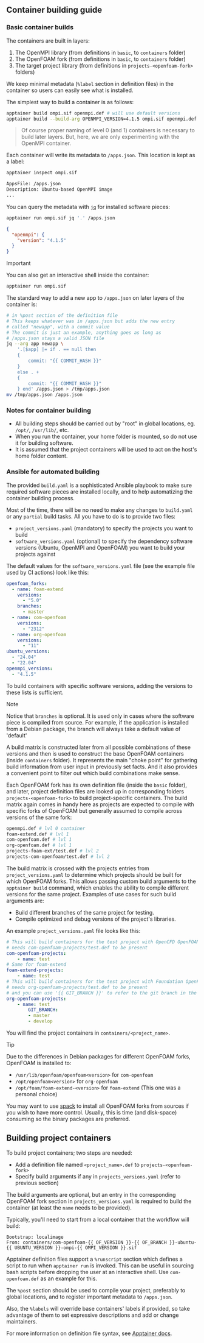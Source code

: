 ## Container building guide

### Basic container builds

The containers are built in layers:
1. The OpenMPI library (from definitions in `basic`, to `containers` folder)
2. The OpenFOAM fork (from definitions in `basic`, to `containers` folder)
3. The target project library (from definitions in `projects-<openfoam-fork>` folders)

We keep minimal metadata (`%label` section in definition files)
in the container so users can easily see what is installed.

The simplest way to build a container is as follows:
```bash
apptainer build ompi.sif openmpi.def # will use default versions
apptainer build --build-arg OPENMPI_VERSION=4.1.5 ompi.sif openmpi.def # will use the specified version
```

> Of course proper naming of level 0 (and 1) containers is necessary to build later layers.
> But, here, we are only experimenting with the OpenMPI container.

Each container will write its metadata to `/apps.json`. This location is kept as a label:
```bash
apptainer inspect ompi.sif
```

```bash
AppsFile: /apps.json
Description: Ubuntu-based OpenMPI image
...
```

You can query the metadata with [`jq`](https://jqlang.github.io/jq/) for installed
software pieces:
```bash
apptainer run ompi.sif jq '.' /apps.json
```

```json
{
  "openmpi": {
    "version": "4.1.5"
  }
}
```

> [!IMPORTANT]
> You can also get an interactive shell inside the container:
> ```bash
> apptainer run ompi.sif
> ```

The standard way to add a new app to `/apps.json` on later layers of the container is:
```bash
# in %post section of the definition file
# This keeps whatever was in /apps.json but adds the new entry
# called "newapp", with a commit value
# The commit is just an example, anything goes as long as
# /apps.json stays a valid JSON file
jq --arg app newapp \
    '.[$app] |= if . == null then
    {
        commit: "{{ COMMIT_HASH }}"
    }
    else . +
    {
        commit: "{{ COMMIT_HASH }}"
    } end' /apps.json > /tmp/apps.json
mv /tmp/apps.json /apps.json
```

### Notes for container building

- All building steps should be carried out by "root" in global locations, eg. `/opt/`, `/usr/lib/`, etc.
- When you run the container, your home folder is mounted, so do not use it for building software.
- It is assumed that the project containers will be used to act on the host's home folder content.

### Ansible for automated building

The provided `build.yaml` is a sophisticated Ansible playbook to make sure required software pieces
are installed locally, and to help automatizing the container building process.

Most of the time, there will be no need to make any changes to `build.yaml` or any `partial`
build tasks. All you have to do is to provide two files:
- `project_versions.yaml` (mandatory) to specify the projects you want to build
- `software_versions.yaml` (optional) to specify the dependency software versions
  (Ubuntu, OpenMPI and OpenFOAM) you want to build your projects against
 
The default values for the `software_versions.yaml` file (see the example file used
by CI actions) look like this:
```yaml
openfoam_forks:
  - name: foam-extend
    versions:
      - "5.0"
    branches:
      - master
  - name: com-openfoam
    versions:
      - "2312"
  - name: org-openfoam
    versions:
      - "11"
ubuntu_versions:
  - "24.04"
  - "22.04"
openmpi_versions:
  - "4.1.5"
```

To build containers with specific software versions, adding the versions to these lists is sufficient.

> [!NOTE]
> Notice that `branches` is optional. It is used only in cases where the software piece is compiled
> from source. For example, if the application is installed from a Debian package, the branch will always
> take a default value of 'default'

A build matrix is constructed later from all possible combinations of these versions and then is used
to construct the base OpenFOAM containers (inside `containers` folder).
It represents the main "choke point" for gathering build information from user input in previously set facts.
And it also provides a convenient point to filter out which build combinations make sense.

Each OpenFOAM fork has its own definition file (inside the `basic` folder), and later,
project definition files are looked up in corresponding folders `projects-<openfoam-fork>`
to build project-specific containers. The build matrix again comes in handy here as projects are expected
to compile with specific forks of OpenFOAM but generally assumed to compile across versions of the same
fork:
```bash
openmpi.def # lvl 0 container
foam-extend.def # lvl 1
com-openfoam.def # lvl 1
org-openfoam.def # lvl 1
projects-foam-ext/test.def # lvl 2
projects-com-openfoam/test.def # lvl 2
```

The build matrix is crossed with the projects entries from `project_versions.yaml` to determine which projects
should be built for which OpenFOAM forks. This allows passing custom build arguments to the `apptainer build`
command, which enables the ability to compile different versions for the same project. Examples of use
cases for such build arguments are:
- Build different branches of the same project for testing.
- Compile optimized and debug versions of the project's libraries.

An example `project_versions.yaml` file looks like this:
```yaml
# This will build containers for the test project with OpenCFD OpenFOAM (no build args)
# needs com-openfoam-projects/test.def to be present
com-openfoam-projects:
    - name: test
# Same for foam-extend
foam-extend-projects:
    - name: test
# This will build containers for the test project with Foundation OpenFOAM
# needs org-openfoam-projects/test.def to be present
# and you can use '{{ GIT_BRANCH }}' to refer to the git branch in the definition file
org-openfoam-projects:
    - name: test
        GIT_BRANCH:
        - master
        - develop
```

You will find the project containers in `containers/<project_name>`.

> [!TIP]
> Due to the differences in Debian packages for different OpenFOAM forks, OpenFOAM is installed to:
> - `/usr/lib/openfoam/openfoam<version>` for `com-openfoam`
> - `/opt/openfoam<version>` for `org-openfoam`
> - `/opt/foam/foam-extend-<version>` for `foam-extend` (This one was a personal choice)
>
> You may want to use [spack](https://spack.readthedocs.io/en/latest/) to install all OpenFOAM forks
> from sources if you wish to have more control. Usually, this is time (and disk-space) consuming
> so the binary packages are preferred.

## Building project containers

To build project containers; two steps are needed:
- Add a definition file named `<project_name>.def` to `projects-<openfoam-fork>`
- Specify build arguments if any in `projects_versions.yaml` (refer to previous section)

The build arguments are optional, but an entry in the corresponding OpenFOAM fork section
in `projects_versions.yaml` is required to build the container (at least the `name` needs
to be provided).

Typically, you'll need to start from a local container that the workflow will build:
```docker
Bootstrap: localimage
From: containers/com-openfoam-{{ OF_VERSION }}-{{ OF_BRANCH }}-ubuntu-{{ UBUNTU_VERSION }}-ompi-{{ OMPI_VERSION }}.sif
```

Apptainer definition files support a `%runscript` section which defines a script to run when `apptainer run` is
invoked. This can be useful in sourcing bash scripts before dropping the user at an interactive shell.
Use `com-openfoam.def` as an example for this.

The `%post` section should be used to compile your project, preferably to global locations, and to register
important metadata to `/apps.json`.

Also, the `%labels` will override base containers' labels if provided, so take advantage of them
to set expressive descriptions and add or change maintainers.

For more information on definition file syntax,
see [Apptainer docs](https://apptainer.org/docs/user/main/definition_files.html).
